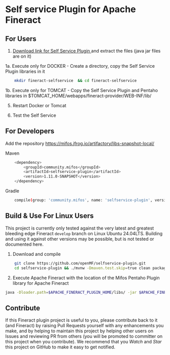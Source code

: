 # Self service Plugin for Apache Fineract

## For Users


1. [Download link for Self Service Plugin ](https://sourceforge.net/projects/mifos/files/mifos-plugins/SelfServicePlugin/SelfServicePlugin-1.9.0.zip/download)  and extract the files (java jar files are on it)

1a. Execute only for DOCKER - Create a directory, copy the Self Service Plugin libraries in it

```bash
    mkdir fineract-selfservice  && cd fineract-selfservice
```

1b. Execute only for TOMCAT - Copy the Self Service Plugin and Pentaho libraries in $TOMCAT_HOME/webapps/fineract-provider/WEB-INF/lib/

5. Restart Docker or Tomcat

6. Test the Self Service

## For Developers

Add the repository https://mifos.jfrog.io/artifactory/libs-snapshot-local/

Maven
```bash
    <dependency>
        <groupId>community.mifos</groupId>
        <artifactId>selfservice-plugin</artifactId>
        <version>1.11.0-SNAPSHOT</version>
    </dependency>
```
Gradle
```bash
    compile(group: 'community.mifos', name: 'selfservice-plugin', version: '1.11.0-SNAPSHOT')
```

## Build & Use For Linux Users

This project is currently only tested against the very latest and greatest
bleeding edge Fineract `develop` branch on Linux Ubuntu 24.04LTS. Building and using it against
other versions may be possible, but is not tested or documented here.

1. Download and compile

```bash
    git clone https://github.com/openMF/selfservice-plugin.git
    cd selfservice-plugin && ./mvnw -Dmaven.test.skip=true clean package && cd ..
```

2. Execute Apache Fineract with the location of the Mifos Pentaho Plugin library for Apache Fineract

```bash
java -Dloader.path=$APACHE_FINERACT_PLUGIN_HOME/libs/ -jar $APACHE_FINERACT_HOME/fineract-provider.jar
```

## Contribute

If this Fineract plugin project is useful to you, please contribute back to it (and
Fineract) by raising Pull Requests yourself with any enhancements you make, and by helping
to maintain this project by helping other users on Issues and reviewing PR from others
(you will be promoted to committer on this project when you contribute).  We recommend
that you _Watch_ and _Star_ this project on GitHub to make it easy to get notified.

